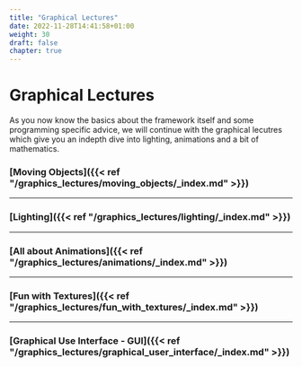 ```yaml
---
title: "Graphical Lectures"
date: 2022-11-28T14:41:58+01:00
weight: 30
draft: false
chapter: true
---
```


# Graphical Lectures

As you now know the basics about the framework itself and some programming specific advice, we will continue with the graphical lecutres which give you an indepth dive into lighting, animations and a bit of mathematics.

### [Moving Objects]({{< ref "/graphics_lectures/moving_objects/_index.md" >}})

----

### [Lighting]({{< ref "/graphics_lectures/lighting/_index.md" >}})


----

### [All about Animations]({{< ref "/graphics_lectures/animations/_index.md" >}})


----

### [Fun with Textures]({{< ref "/graphics_lectures/fun_with_textures/_index.md" >}})

----

### [Graphical Use Interface - GUI]({{< ref "/graphics_lectures/graphical_user_interface/_index.md" >}})



